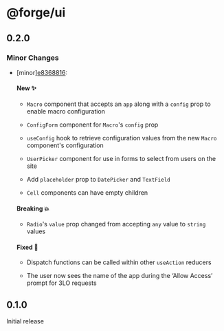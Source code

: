 # @forge/ui

## 0.2.0

### Minor Changes

- [minor][e8368816](https://bitbucket.org/atlassian/aux/commits/e8368816):

  #### New ✨

  - `Macro` component that accepts an `app` along with a `config` prop to enable
    macro configuration

  - `ConfigForm` component for `Macro`'s `config` prop

  - `useConfig` hook to retrieve configuration values from the new `Macro`
    component's configuration

  - `UserPicker` component for use in forms to select from users on the site

  - Add `placeholder` prop to `DatePicker` and `TextField`

  - `Cell` components can have empty children

  #### Breaking 💥

  - `Radio`'s `value` prop changed from accepting `any` value to `string` values

  #### Fixed 🔧

  - Dispatch functions can be called within other `useAction` reducers

  - The user now sees the name of the app during the ‘Allow Access’ prompt for 3LO requests

## 0.1.0

Initial release
